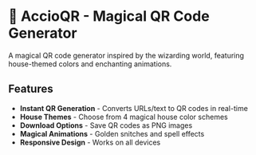 # 🔳 AccioQR - Magical QR Code Generator

A magical QR code generator inspired by the wizarding world, featuring house-themed colors and enchanting animations.


## Features

- **Instant QR Generation** - Converts URLs/text to QR codes in real-time
- **House Themes** - Choose from 4 magical house color schemes
- **Download Options** - Save QR codes as PNG images
- **Magical Animations** - Golden snitches and spell effects
- **Responsive Design** - Works on all devices
